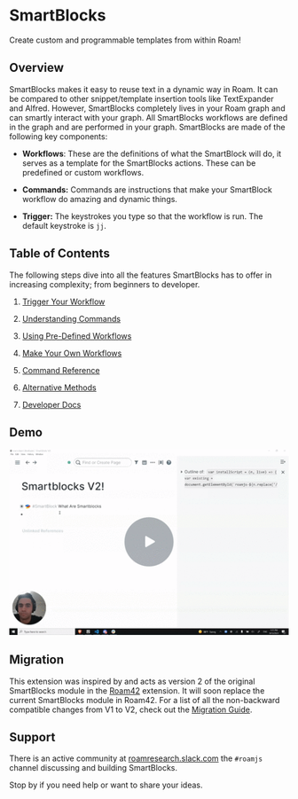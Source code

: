 # SmartBlocks

Create custom and programmable templates from within Roam!

## Overview

SmartBlocks makes it easy to reuse text in a dynamic way in Roam. It can be compared to other snippet/template insertion tools like TextExpander and Alfred. However, SmartBlocks completely lives in your Roam graph and can smartly interact with your graph. All SmartBlocks workflows are defined in the graph and are performed in your graph. SmartBlocks are made of the following key components:

- **Workflows**: These are the definitions of what the SmartBlock will do, it serves as a template for the SmartBlocks actions. These can be predefined or custom workflows.

- **Commands:** Commands are instructions that make your SmartBlock workflow do amazing and dynamic things.

- **Trigger:** The keystrokes you type so that the workflow is run. The default keystroke is `jj`.

## Table of Contents

The following steps dive into all the features SmartBlocks has to offer in increasing complexity; from beginners to developer.

1. [Trigger Your Workflow](https://github.com/dvargas92495/roamjs-smartblocks/blob/main/docs/010-trigger-your-workflow)

2. [Understanding Commands](https://github.com/dvargas92495/roamjs-smartblocks/blob/main/docs/020-understanding-commands)

3. [Using Pre-Defined Workflows](https://github.com/dvargas92495/roamjs-smartblocks/blob/main/docs/030-using-pre-defined-workflows)

4. [Make Your Own Workflows](https://github.com/dvargas92495/roamjs-smartblocks/blob/main/docs/040-make-your-own-workflows)

5. [Command Reference](https://github.com/dvargas92495/roamjs-smartblocks/blob/main/docs/050-command-reference)

6. [Alternative Methods](https://github.com/dvargas92495/roamjs-smartblocks/blob/main/docs/060-alternative-methods)

7. [Developer Docs](https://github.com/dvargas92495/roamjs-smartblocks/blob/main/docs/070-developer-docs)

## Demo

[![](docs/media/vargas-smartblocks-demo-thumbnail.gif)](https://www.loom.com/share/954d916643754027a3889fd5bf7f24dd)

<!-- <div style="position: relative; padding-bottom: 66.66666666666666%; height: 0;"><iframe src="https://www.loom.com/embed/954d916643754027a3889fd5bf7f24dd" frameborder="0" webkitallowfullscreen mozallowfullscreen allowfullscreen style="position: absolute; top: 0; left: 0; width: 100%; height: 100%;"></iframe></div> -->
<!-- <video src="https://www.loom.com/share/954d916643754027a3889fd5bf7f24dd" controls></video> -->

## Migration

This extension was inspired by and acts as version 2 of the original SmartBlocks module in the [Roam42](https://roamjs.com/extensions/roam42) extension. It will soon replace the current SmartBlocks module in Roam42. For a list of all the non-backward compatible changes from V1 to V2, check out the [Migration Guide](https://github.com/dvargas92495/roamjs-smartblocks/blob/main/docs/migration-guide).

## Support

There is an active community at [roamresearch.slack.com](https://join.slack.com/t/roamresearch/shared_invite/zt-ni1vw9yf-HzeWr05ZJBt55j_zfddPsw) the `#roamjs` channel discussing and building SmartBlocks.

Stop by if you need help or want to share your ideas.
